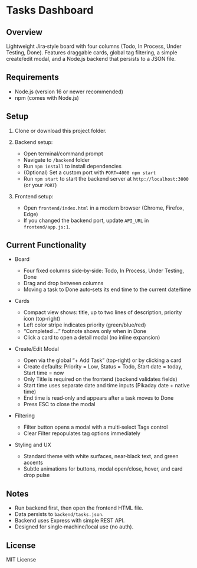 # Tasks Dashboard

## Overview
Lightweight Jira‑style board with four columns (Todo, In Process, Under Testing, Done). Features draggable cards, global tag filtering, a simple create/edit modal, and a Node.js backend that persists to a JSON file.

## Requirements
- Node.js (version 16 or newer recommended)
- npm (comes with Node.js)

## Setup

1. Clone or download this project folder.

2. Backend setup:
   - Open terminal/command prompt
   - Navigate to `/backend` folder
   - Run `npm install` to install dependencies
   - (Optional) Set a custom port with `PORT=4000 npm start`
   - Run `npm start` to start the backend server at `http://localhost:3000` (or your `PORT`)

3. Frontend setup:
   - Open `frontend/index.html` in a modern browser (Chrome, Firefox, Edge)
   - If you changed the backend port, update `API_URL` in `frontend/app.js:1`.
## Current Functionality
- Board
  - Four fixed columns side‑by‑side: Todo, In Process, Under Testing, Done
  - Drag and drop between columns
  - Moving a task to Done auto‑sets its end time to the current date/time

- Cards
  - Compact view shows: title, up to two lines of description, priority icon (top‑right)
  - Left color stripe indicates priority (green/blue/red)
  - “Completed …” footnote shows only when in Done
  - Click a card to open a detail modal (no inline expansion)

- Create/Edit Modal
  - Open via the global “+ Add Task” (top‑right) or by clicking a card
  - Create defaults: Priority = Low, Status = Todo, Start date = today, Start time = now
  - Only Title is required on the frontend (backend validates fields)
  - Start time uses separate date and time inputs (Pikaday date + native time)
  - End time is read‑only and appears after a task moves to Done
  - Press ESC to close the modal

- Filtering
  - Filter button opens a modal with a multi‑select Tags control
  - Clear Filter repopulates tag options immediately

- Styling and UX
  - Standard theme with white surfaces, near‑black text, and green accents
  - Subtle animations for buttons, modal open/close, hover, and card drop pulse

## Notes
- Run backend first, then open the frontend HTML file.
- Data persists to `backend/tasks.json`.
- Backend uses Express with simple REST API.
- Designed for single‑machine/local use (no auth).

## License
MIT License
